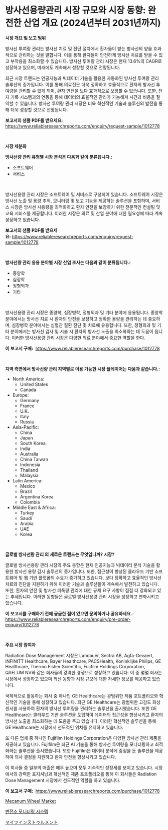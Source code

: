 <p><h1>방사선용량관리 시장 규모와 시장 동향: 완전한 산업 개요 (2024년부터 2031년까지)</h1></p><p><strong>시장 개요 및 보고 범위</strong></p>
<p><p>방사선 투여량 관리는 방사선 치료 및 진단 절차에서 환자들이 받는 방사선의 양을 효과적으로 관리하는 것을 말합니다. 이를 통해 환자들이 안전하게 방사선 치료를 받을 수 있고 부작용을 최소화할 수 있습니다. 방사선 투여량 관리 시장은 현재 13.6%의 CAGR로 성장하고 있으며, 미래에도 계속해서 성장할 것으로 전망됩니다. </p><p>최근 시장 트렌드는 인공지능과 빅데이터 기술을 활용한 자동화된 방사선 투여량 관리 솔루션의 증가입니다. 이를 통해 의료진은 더욱 정확하고 효율적으로 환자의 방사선 투여량을 관리할 수 있게 되며, 환자 안전을 보다 효과적으로 보장할 수 있습니다. 또한, 전자 기록 시스템과의 연동을 통해 데이터의 효율적인 관리가 가능해져 시간과 비용을 절약할 수 있습니다. 방사선 투여량 관리 시장은 더욱 혁신적인 기술과 솔루션의 발전을 통해 더욱 성장할 것으로 전망됩니다.</p></p>
<p><strong>보고서의 샘플 PDF를 받으세요:</strong> <a href="https://www.reliableresearchreports.com/enquiry/request-sample/1012778">https://www.reliableresearchreports.com/enquiry/request-sample/1012778</a></p>
<p>&nbsp;</p>
<p><strong>시장 세분화</strong></p>
<p><strong>방사선량 관리 유형별 시장 분석은 다음과 같이 분류됩니다.:</strong></p>
<p><ul><li>소프트웨어</li><li>서비스</li></ul></p>
<p>&nbsp;</p>
<p><p>방사선용량 관리 시장은 소프트웨어 및 서비스로 구성되어 있습니다. 소프트웨어 시장은 방사선 노출 및 용량 추적, 모니터링 및 보고 기능을 제공하는 솔루션을 포함하며, 서비스 시장은 방사선 사용량을 최적화하고 환자 안전을 보장하기 위한 전문적인 컨설팅 및 교육 서비스를 제공합니다. 이러한 시장은 의료 및 산업 분야에 대한 필요성에 따라 계속 성장하고 있습니다.</p></p>
<p><strong>보고서의 샘플 PDF를 받으세요:</strong>&nbsp;<a href="https://www.reliableresearchreports.com/enquiry/request-sample/1012778">https://www.reliableresearchreports.com/enquiry/request-sample/1012778</a></p>
<p>&nbsp;</p>
<p><strong> 방사선량 관리 응용 분야별 시장 산업 조사는 다음과 같이 분류됩니다.:</strong></p>
<p><ul><li>종양학</li><li>심장학</li><li>정형외과</li><li>기타</li></ul></p>
<p>&nbsp;</p>
<p><p>방사선용량 관리 시장은 종양학, 심장병학, 정형외과 및 기타 분야에 응용됩니다. 종양학 분야에서는 방사선 치료 시 환자의 안전을 보장하고 정확한 용량을 관리하는 데 중요하며, 심장병학 분야에서는 심혈관 질환 진단 및 치료에 유용합니다. 또한, 정형외과 및 기타 분야에서는 방사선 검사 및 시술 시 환자의 방사선 노출을 최소화하는 데 도움이 됩니다. 이러한 방사선용량 관리 시장은 다양한 의료 분야에서 중요한 역할을 한다.</p></p>
<p><strong>이 보고서 구매:</strong>&nbsp; <a href="https://www.reliableresearchreports.com/purchase/1012778">https://www.reliableresearchreports.com/purchase/1012778</a></p>
<p>&nbsp;</p>
<p><strong>지역 측면에서 방사선량 관리 지역별로 이용 가능한 시장 플레이어는 다음과 같습니다.:</strong></p>
<p><ul>
    <li>
        North America:
        <ul>
            <li>United States</li>
            <li>Canada</li>
        </ul>
    </li>
    <li>
        Europe:
        <ul>
            <li>Germany</li>
            <li>France</li>
            <li>U.K.</li>
            <li>Italy</li>
            <li>Russia</li>
        </ul>
    </li>
    <li>
        Asia-Pacific:
        <ul>
            <li>China</li>
            <li>Japan</li>
            <li>South Korea</li>
            <li>India</li>
            <li>Australia</li>
            <li>China Taiwan</li>
            <li>Indonesia</li>
            <li>Thailand</li>
            <li>Malaysia</li>
        </ul>
    </li>
    <li>
        Latin America:
        <ul>
            <li>Mexico</li>
            <li>Brazil</li>
            <li>Argentina Korea</li>
            <li>Colombia</li>
        </ul>
    </li>
    <li>
        Middle East & Africa:
        <ul>
            <li>Turkey</li>
            <li>Saudi</li>
            <li>Arabia</li>
            <li>UAE</li>
            <li>Korea</li>
        </ul>
    </li>
    </ul></p>
<p>&nbsp;</p>
<p><strong>글로벌 방사선량 관리 의 새로운 트렌드는 무엇입니까? 시장?</strong></p>
<p><p>글로벌 방사선용량 관리 시장의 주요 동향은 현재 인공지능과 빅데이터 분석 기술을 활용한 방사선 용량 감시 솔루션의 증가입니다. 또한, 접근성이 향상된 클라우드 기반 소프트웨어 및 웹 기반 플랫폼의 수요가 증가하고 있습니다. 보다 정확하고 효율적인 방사선 치료와 진단을 지원하기 위해 이러한 기술과 솔루션들이 계속해서 발전하고 있습니다. 또한, 환자의 안전 및 방사선 피폭량 관리에 대한 규제 요구 사항이 점점 더 강화되고 있는 추세입니다. 이러한 동향들은 글로벌 방사선용량 관리 시장을 성장하고 변화시키고 있습니다.</p></p>
<p><strong>이 보고서를 구매하기 전에 궁금한 점이 있으면 문의하거나 공유하세요.</strong>- <a href="https://www.reliableresearchreports.com/enquiry/pre-order-enquiry/1012778">https://www.reliableresearchreports.com/enquiry/pre-order-enquiry/1012778</a></p>
<p>&nbsp;</p>
<p><strong>주요 시장 참여자</strong></p>
<p><p>Radiation Dose Management 시장은 Landauer, Sectra AB, Agfa-Gevaert, INFINITT Healthcare, Bayer Healthcare, PACSHealth, Koninklijke Philips, GE Healthcare, Thermo Fisher Scientific, Fujifilm Holdings Corporation, QAELUM NV와 같은 회사들의 강력한 경쟁으로 성장하고 있습니다. 이 중 몇몇 회사는 시장에서 성장하고 있으며 최신 동향과 시장 규모에 대한 자세한 정보를 제공하고 있습니다.</p><p>국제적으로 활동하는 회사 중 하나인 GE Healthcare는 광범위한 제품 포트폴리오와 혁신적인 기술을 통해 성장하고 있습니다. 최근 GE Healthcare는 광범위한 고감도 화상센서를 사용하여 환자의 방사선 투여량을 관리하는 솔루션을 출시했습니다. 또한 GE Healthcare는 클라우드 기반 솔루션을 도입하여 데이터의 접근성을 향상시키고 환자의 방사선 노출을 최소화하는 데 도움을 주고 있습니다. 이러한 혁신적인 솔루션을 통해 GE Healthcare는 시장에서 선도적인 위치를 유지하고 있습니다.</p><p>또 다른 업체 중 하나인 Fujifilm Holdings Corporation은 다양한 방사선 관리 제품을 제공하고 있습니다. Fujifilm은 최근 AI 기술을 통해 방사선 투여량을 모니터링하고 최적화하는 솔루션을 출시했습니다. 또한 Fujifilm은 데이터 분석에 중점을 둔 솔루션을 제공하여 의사 결정을 지원하고 환자 안전을 향상시키고 있습니다.</p><p>이 회사들 중 일부의 매출은 매우 높으며 모두 지속적인 성장세를 보이고 있습니다. 시장에서의 강력한 포지셔닝과 혁신적인 제품 포트폴리오를 통해 이 회사들은 Radiation Dose Management 시장에서 선도적인 역할을 하고 있습니다.</p></p>
<p><strong>이 보고서 구매:</strong>&nbsp;&nbsp;<a href="https://www.reliableresearchreports.com/purchase/1012778">https://www.reliableresearchreports.com/purchase/1012778</a></p>
<p><p><a href="https://github.com/ChiragRP21/Market-Research-Report-List-3/blob/main/mecanum-wheel-market.md">Mecanum Wheel Market</a></p><p><a href="https://github.com/bvubpqd5241630/Market-Research-Report-List-1/blob/main/79496095171.md">변전소 모니터링 시스템</a></p><p><a href="https://github.com/xemfu2379520/Market-Research-Report-List-1/blob/main/13721455528.md">マイツインストゥルメント</a></p></p>
